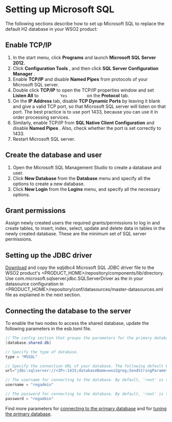 # Setting up Microsoft SQL

The following sections describe how to set up Microsoft SQL to replace the default H2 database in your WSO2 product:

## Enable TCP/IP

1. In the start menu, click **Programs** and launch **Microsoft SQL Server 2012.**
2. Click **Configuration Tools** , and then click **SQL Server Configuration Manager** .
3. Enable **TCP/IP** and disable **Named Pipes** from protocols of your Microsoft SQL server.
4. Double click **TCP/IP** to open the TCP/IP properties window and set **Listen All** to `          Yes         ` on the **Protocol** tab.
5. On the **IP Address** tab, disable **TCP Dynamic Ports** by leaving it blank and give a valid TCP port, so that Microsoft SQL server will listen on that port. The best practice is to use port 1433, because you can use it in order processing services.
6. Similarly, enable TCP/IP from **SQL Native Client Configuration** and disable **Named Pipes** . Also, check whether the port is set correctly to 1433.
7. Restart Microsoft SQL server.

## Create the database and user

1. Open the Microsoft SQL Management Studio to create a database and user.
2. Click **New Database** from the **Database** menu and specify all the options to create a new database.
3. Click **New Login** from the **Logins** menu, and specify all the necessary options.

## Grant permissions

Assign newly created users the required grants/permissions to log in and
create tables, to insert, index, select, update and delete data in
tables in the newly created database. These are the minimum set of SQL
server permissions.

## Setting up the JDBC driver
[Download](https://msdn.microsoft.com/en-us/data/aa937724.aspx) and copy the sqljdbc4 Microsoft SQL JDBC driver file to the WSO2 product's
<PRODUCT_HOME>/repository/components/lib/directory. Use com.microsoft.sqlserver.jdbc.SQLServerDriver as the <driverClassName> in your datasource configuration in <PRODUCT_HOME>/repository/conf/datasources/master-datasources.xml file as explained in the next section.

## Connecting the database to the server

To enable the two nodes to access the shared database, update the following parameters in the esb.toml file.

``` Java
// The config section that groups the parameters for the primary database that will be shared by both product nodes in the cluster.
[database.shared.db]

// Specify the type of database.
type = "MSSQL"

// Specify the connection URL of your database. The following default URL connects to the H2 database that is shipped with the product.
url="jdbc:sqlserver://<IP>:1433;databaseName=wso2greg;SendStringParametersAsUnicode=false"

// The username for connecting to the database. By default, 'root' is the MSSQL username.
username = "regadmin"

// The password for connecting to the database. By default, 'root' is the MSSQL password.
password = "regadmin"

```

Find more parameters for [connecting to the primary database](../../../references/ei_config_catalog/#connecting-to-the-primary-data-store) and for 
[tuning the primary database](../../../references/ei_config_catalog/#tuning-the-primary-data-store-connection).